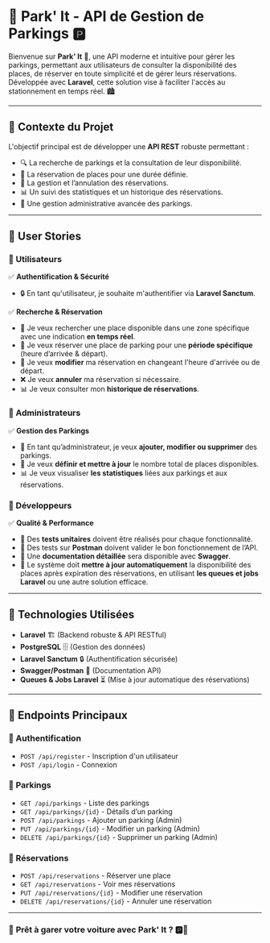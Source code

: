 # 🚗 Park' It - API de Gestion de Parkings 🅿️

Bienvenue sur **Park' It** 🚀, une API moderne et intuitive pour gérer les parkings, permettant aux utilisateurs de consulter la disponibilité des places, de réserver en toute simplicité et de gérer leurs réservations. Développée avec **Laravel**, cette solution vise à faciliter l'accès au stationnement en temps réel. 🏙️

---

## 🌟 Contexte du Projet

L'objectif principal est de développer une **API REST** robuste permettant :
- 🔍 La recherche de parkings et la consultation de leur disponibilité.
- 📅 La réservation de places pour une durée définie.
- 🔄 La gestion et l’annulation des réservations.
- 📊 Un suivi des statistiques et un historique des réservations.
- 🔐 Une gestion administrative avancée des parkings.

---

## 📖 User Stories

### 🎯 Utilisateurs

✅ **Authentification & Sécurité**
- 🔒 En tant qu'utilisateur, je souhaite m'authentifier via **Laravel Sanctum**.

✅ **Recherche & Réservation**
- 🚗 Je veux rechercher une place disponible dans une zone spécifique avec une indication **en temps réel**.
- 📅 Je veux réserver une place de parking pour une **période spécifique** (heure d’arrivée & départ).
- 🔄 Je veux **modifier** ma réservation en changeant l'heure d'arrivée ou de départ.
- ❌ Je veux **annuler** ma réservation si nécessaire.
- 📊 Je veux consulter mon **historique de réservations**.

### 🎯 Administrateurs

✅ **Gestion des Parkings**
- 🔧 En tant qu’administrateur, je veux **ajouter, modifier ou supprimer** des parkings.
- 🏢 Je veux **définir et mettre à jour** le nombre total de places disponibles.
- 📊 Je veux visualiser **les statistiques** liées aux parkings et aux réservations.

### 🎯 Développeurs

✅ **Qualité & Performance**
- 🧪 Des **tests unitaires** doivent être réalisés pour chaque fonctionnalité.
- 📝 Des tests sur **Postman** doivent valider le bon fonctionnement de l’API.
- 📄 Une **documentation détaillée** sera disponible avec **Swagger**.
- 🚀 Le système doit **mettre à jour automatiquement** la disponibilité des places après expiration des réservations, en utilisant **les queues et jobs Laravel** ou une autre solution efficace.

---

## 🚀 Technologies Utilisées

- **Laravel** 🏗️ (Backend robuste & API RESTful)
- **PostgreSQL** 🗄️ (Gestion des données)
- **Laravel Sanctum** 🔒 (Authentification sécurisée)
- **Swagger/Postman** 📄 (Documentation API)
- **Queues & Jobs Laravel** ⏳ (Mise à jour automatique des réservations)

---

## 📌 Endpoints Principaux

### 🔐 Authentification
- `POST /api/register` - Inscription d'un utilisateur
- `POST /api/login` - Connexion

### 🚗 Parkings
- `GET /api/parkings` - Liste des parkings
- `GET /api/parkings/{id}` - Détails d’un parking
- `POST /api/parkings` - Ajouter un parking (Admin)
- `PUT /api/parkings/{id}` - Modifier un parking (Admin)
- `DELETE /api/parkings/{id}` - Supprimer un parking (Admin)

### 📅 Réservations
- `POST /api/reservations` - Réserver une place
- `GET /api/reservations` - Voir mes réservations
- `PUT /api/reservations/{id}` - Modifier une réservation
- `DELETE /api/reservations/{id}` - Annuler une réservation

---

### 🚀 **Prêt à garer votre voiture avec Park' It ?** 🅿️💙